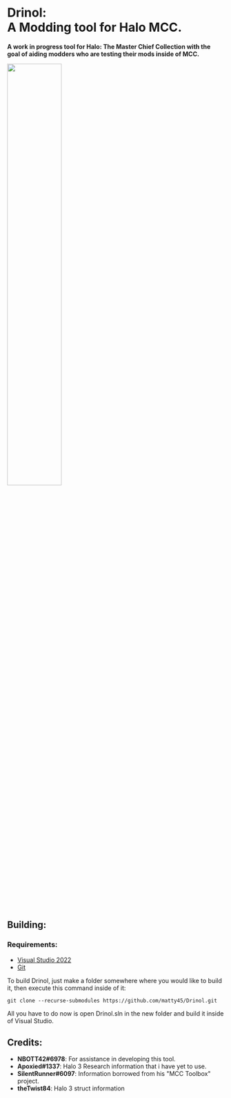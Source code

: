 #  Drinol: <br/> A Modding tool for Halo MCC.

**A work in progress tool for Halo: The Master Chief Collection with the goal of aiding modders who are testing their mods inside of MCC.**

<img src="https://i.imgur.com/BYtmRAJ.jpeg" width=50%>

  
## Building:

### Requirements:
 - [Visual Studio 2022](https://visualstudio.microsoft.com/vs/community/)
 -  [Git](https://git-scm.com/)

To build Drinol, just make a folder somewhere where you would like to build it, then execute this command inside of it:

```console
git clone --recurse-submodules https://github.com/matty45/Drinol.git
```
All you have to do now is open Drinol.sln in the new folder and build it inside of Visual Studio.

  ## Credits:
 - **NBOTT42#6978**: For assistance in developing this tool.
 - **Apoxied#1337**: Halo 3 Research information that i have yet to use.
 - **SilentRunner#6097**: Information borrowed from his "MCC Toolbox"
   project.
 - **theTwist84**: Halo 3 struct information
